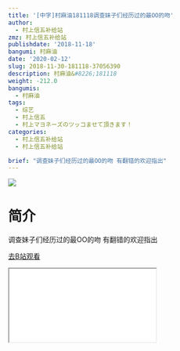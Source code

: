 ```yaml
---
title: '[中字]村麻油181118调查妹子们经历过的最OO的吻'
author:
  - 村上信五补给站
zmz: 村上信五补给站
publishdate: '2018-11-18'
bangumi: 村麻油
date: '2020-02-12'
slug: 2018-11-30-181118-37056390
description: 村麻油&#8226;181118
weight: -212.0
bangumis:
  - 村麻油
tags:
  - 综艺
  - 村上信五
  - 村上マヨネーズのツッコませて頂きます！
categories:
  - 村上信五补给站
  - 村上信五补给站

brief: "调查妹子们经历过的最OO的吻 有翻错的欢迎指出"
---
```

![](https://raw.githubusercontent.com/tcgriffith/owaraisite/master/static/tmpimg/f85302667888bf88232c50b532f6972e2b476649.jpg.480.jpg)
# 简介  
调查妹子们经历过的最OO的吻
有翻错的欢迎指出  

[去B站观看](https://www.bilibili.com/video/av37056390/)
<div class ="resp-container"><iframe class="testiframe" src="//player.bilibili.com/player.html?aid=37056390"", scrolling="no", allowfullscreen="true" > </iframe></div> 
